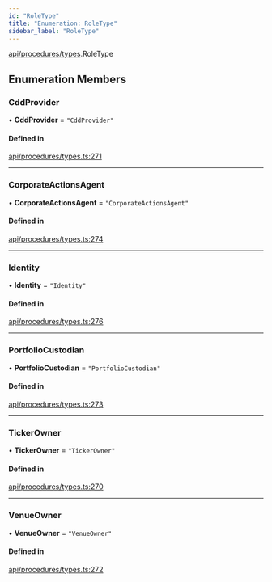 ```yaml
---
id: "RoleType"
title: "Enumeration: RoleType"
sidebar_label: "RoleType"
---
```


[api/procedures/types](../../../../../modules/API/Procedures/Types/Types.md).RoleType

## Enumeration Members

### CddProvider

• **CddProvider** = ``"CddProvider"``

#### Defined in

[api/procedures/types.ts:271](https://github.com/PolymeshAssociation/polymesh-sdk/blob/fbf6882d0/src/api/procedures/types.ts#L271)

___

### CorporateActionsAgent

• **CorporateActionsAgent** = ``"CorporateActionsAgent"``

#### Defined in

[api/procedures/types.ts:274](https://github.com/PolymeshAssociation/polymesh-sdk/blob/fbf6882d0/src/api/procedures/types.ts#L274)

___

### Identity

• **Identity** = ``"Identity"``

#### Defined in

[api/procedures/types.ts:276](https://github.com/PolymeshAssociation/polymesh-sdk/blob/fbf6882d0/src/api/procedures/types.ts#L276)

___

### PortfolioCustodian

• **PortfolioCustodian** = ``"PortfolioCustodian"``

#### Defined in

[api/procedures/types.ts:273](https://github.com/PolymeshAssociation/polymesh-sdk/blob/fbf6882d0/src/api/procedures/types.ts#L273)

___

### TickerOwner

• **TickerOwner** = ``"TickerOwner"``

#### Defined in

[api/procedures/types.ts:270](https://github.com/PolymeshAssociation/polymesh-sdk/blob/fbf6882d0/src/api/procedures/types.ts#L270)

___

### VenueOwner

• **VenueOwner** = ``"VenueOwner"``

#### Defined in

[api/procedures/types.ts:272](https://github.com/PolymeshAssociation/polymesh-sdk/blob/fbf6882d0/src/api/procedures/types.ts#L272)
